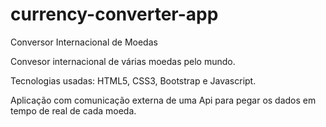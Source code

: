 # currency-converter-app
Conversor Internacional de Moedas

Convesor internacional de várias moedas pelo mundo.

Tecnologias usadas: HTML5, CSS3, Bootstrap e Javascript.

Aplicação com comunicação externa de uma Api para pegar os dados em tempo de real de cada moeda.
